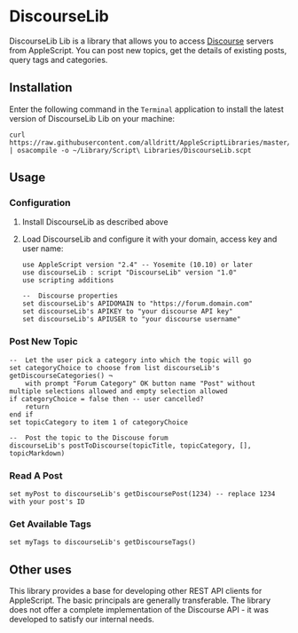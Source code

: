
# DiscourseLib

DiscourseLib Lib is a library that allows you to access [Discourse](https://www.discourse.org) servers from AppleScript.  You can post new topics, get the details of existing posts, query tags and categories.  

## Installation

Enter the following command in the `Terminal` application to install the latest version of DiscourseLib Lib on your machine:

~~~~
curl https://raw.githubusercontent.com/alldritt/AppleScriptLibraries/master/DiscourseLib.applescript | osacompile -o ~/Library/Script\ Libraries/DiscourseLib.scpt
~~~~

## Usage

### Configuration

1.	Install DiscourseLib as described above

2. Load DiscourseLib and configure it with your domain, access key and user name:

	~~~~
	use AppleScript version "2.4" -- Yosemite (10.10) or later
	use discourseLib : script "DiscourseLib" version "1.0"
	use scripting additions
	
	--	Discourse properties
	set discourseLib's APIDOMAIN to "https://forum.domain.com"
	set discourseLib's APIKEY to "your discourse API key"
	set discourseLib's APIUSER to "your discourse username"
	~~~~

### Post New Topic

~~~
--	Let the user pick a category into which the topic will go
set categoryChoice to choose from list discourseLib's getDiscourseCategories() ¬
	with prompt "Forum Category" OK button name "Post" without multiple selections allowed and empty selection allowed
if categoryChoice = false then -- user cancelled?
	return
end if
set topicCategory to item 1 of categoryChoice
	
--	Post the topic to the Discouse forum
discourseLib's postToDiscourse(topicTitle, topicCategory, [], topicMarkdown)
~~~

### Read A Post

~~~
set myPost to discourseLib's getDiscoursePost(1234) -- replace 1234 with your post's ID
~~~

### Get Available Tags

~~~
set myTags to discourseLib's getDiscourseTags()
~~~

## Other uses

This library provides a base for developing other REST API clients for AppleScript.  The basic principals are generally transferable.  The library does not offer a complete implementation of the Discourse API - it was developed to satisfy our internal needs.
